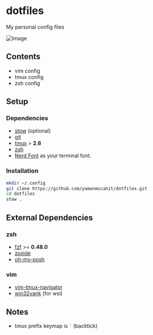 # dotfiles

My personal config files

![Image](https://github.com/user-attachments/assets/4ef4a31a-789d-4d38-ada4-7a5e955ecffe)

## Contents

- vim config
- tmux config
- zsh config

## Setup

### Dependencies

- [stow](https://github.com/aspiers/stow) (optional)
- [git](https://wiki.archlinux.org/title/git)
- [tmux](https://wiki.archlinux.org/title/tmux) > **2.6**
- [zsh](https://wiki.archlinux.org/title/zsh)
- [Nerd Font](https://www.nerdfonts.com/) as your terminal font.

### Installation

```bash
mkdir ~/.config
git clone https://github.com/yamanmucahit/dotfiles.git
cd dotfiles
stow .
```

## External Dependencies

### zsh

- [fzf](https://github.com/junegunn/fzf) >= **0.48.0**
- [zoxide](https://github.com/ajeetdsouza/zoxide)
- [oh-my-posh](https://ohmyposh.dev/)

### vim

- [vim-tmux-navigator](https://github.com/christoomey/vim-tmux-navigator)
- [win32yank](https://github.com/equalsraf/win32yank) (for wsl)


## Notes

- tmux prefix keymap is `` ` `` (backtick)
